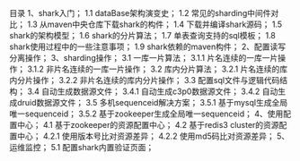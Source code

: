 目录
1、shark入门；
   1.1 dataBase架构演变史；
   1.2 常见的sharding中间件对比；
   1.3 从maven中央仓库下载shark的构件；
   1.4 下载并编译shark源码；
   1.5 shark的架构模型；
   1.6 shark的分片算法；
   1.7 单表查询支持的sql模板；
   1.8 shark使用过程中的一些注意事项；
   1.9 shark依赖的maven构件；
2、配置读写分离操作；
3、sharding操作；
   3.1 一库一片算法；
       3.1.1 片名连续的一库一片操作；
       3.1.2 非片名连续的一库一片操作；
   3.2 库内分片算法；
       3.2.1 片名连续的库内分片操作；
       3.2.2 非片名连续的库内分片操作；
   3.3 配置sql文件与逻辑代码结构；
   3.4 自动生成数据源文件；
       3.4.1 自动生成c3p0数据源文件；
       3.4.2 自动生成druid数据源文件；
   3.5 多机sequenceid解决方案；
       3.5.1 基于mysql生成全局唯一sequenceid；
       3.5.2 基于zookeeper生成全局唯一sequenceid；
4、使用配置中心；
   4.1 基于zookeeper的资源配置中心；
   4.2 基于redis3 cluster的资源配置中心；
       4.2.1 使用版本号比对资源差异；
       4.2.2 使用md5码比对资源差异；
5、运维监控；
   5.1 配置shark内置验证页面；